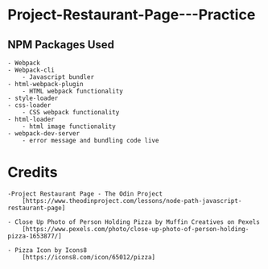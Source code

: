 # Project-Restaurant-Page---Practice

## NPM Packages Used

	- Webpack 
	- Webpack-cli
		- Javascript bundler
	- html-webpack-plugin
		- HTML webpack functionality
	- style-loader
	- css-loader
		- CSS webpack functionality
	- html-loader
		- html image functionality
	- webpack-dev-server
		- error message and bundling code live

# Credits
		
	-Project Restaurant Page - The Odin Project
		[https://www.theodinproject.com/lessons/node-path-javascript-restaurant-page]

	- Close Up Photo of Person Holding Pizza by Muffin Creatives on Pexels
		[https://www.pexels.com/photo/close-up-photo-of-person-holding-pizza-1653877/]

	- Pizza Icon by Icons8
		[https://icons8.com/icon/65012/pizza]
		